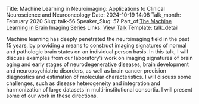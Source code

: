 Title: Machine Learning in Neuroimaging: Applications to Clinical Neuroscience and Neurooncology
Date: 2024-10-19 14:08
Talk_month: February 2020
Slug: talk-56
Speaker_Slug: 57
Part_of:[The Machine Learning in Brain Imaging Series](/mltalks)
Links: [View Talk](https://www.youtube.com/watch?v=4NgPogodGzA&ab_channel=NIMHCenterforMultimodalNeuroimaging)
Template: talk_detail

Machine learning has deeply penetrated the neuroimaging field in the past 15 years, by providing a means to construct imaging signatures of normal and pathologic brain states on an individual person basis. In this talk, I will discuss examples from our laboratory’s work on imaging signatures of brain aging and early stages of neurodegenerative diseases, brain development and neuropsychiatric disorders, as well as brain cancer precision diagnostics and estimation of molecular characteristics. I will discuss some challenges, such as disease heterogeneity and integration and harmonization of large datasets in multi-institutional consortia. I will present some of our work in these directions.


